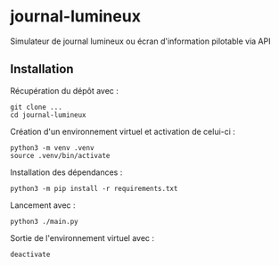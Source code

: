 # journal-lumineux

Simulateur de journal lumineux ou écran d'information pilotable via API

## Installation

Récupération du dépôt avec :
```shell
git clone ...
cd journal-lumineux
```

Création d'un environnement virtuel et activation de celui-ci :
```shell
python3 -m venv .venv
source .venv/bin/activate
```

Installation des dépendances :
```shell
python3 -m pip install -r requirements.txt
```

Lancement avec :
```shell
python3 ./main.py
```

Sortie de l'environnement virtuel avec :
```shell
deactivate
```


